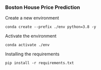 ### Boston House Price Prediction

Create a new environment

```
conda create --prefix ./env python=3.8 -y
```

Activate the environment

```
conda activate ./env
```

Installing the requirements

```
pip install -r requirements.txt
```
